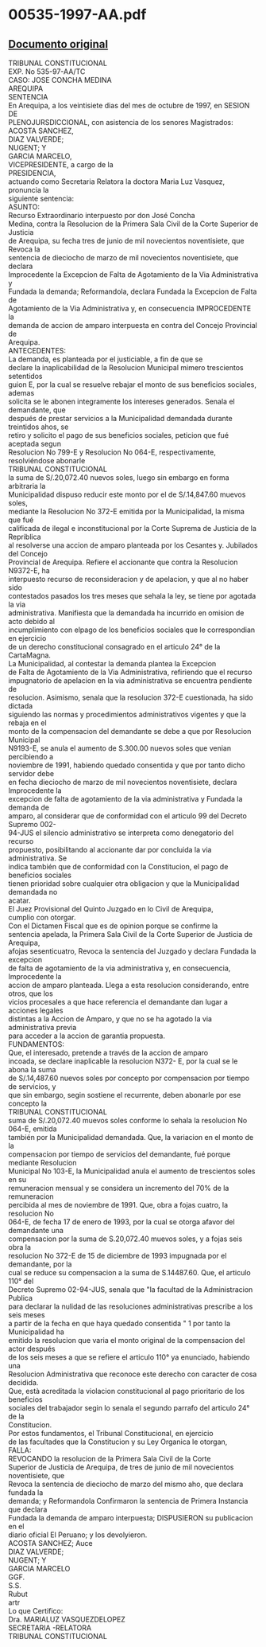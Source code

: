 
00535-1997-AA.pdf
=================
  
[Documento original](https://tc.gob.pe/jurisprudencia/1997/00535-1997-AA.pdf)  
---  
TRIBUNAL CONSTITUCIONAL  
EXP. No 535-97-AA/TC  
CASO: JOSE CONCHA MEDINA  
AREQUIPA  
SENTENCIA  
En Arequipa, a los veintisiete dias del mes de octubre de 1997, en SESION DE  
PLENOJURSDICCIONAL, con asistencia de los senores Magistrados:  
ACOSTA SANCHEZ,  
DIAZ VALVERDE;  
NUGENT; Y  
GARCIA MARCELO,  
VICEPRESIDENTE, a cargo de la  
PRESIDENCIA,  
actuando como Secretaria Relatora la doctora Maria Luz Vasquez, pronuncia la  
siguiente sentencia:  
ASUNTO:  
Recurso Extraordinario interpuesto por don José Concha  
Medina, contra la Resolucion de la Primera Sala Civil de la Corte Superior de Justicia  
de Arequipa, su fecha tres de junio de mil novecientos noventisiete, que Revoca la  
sentencia de dieciocho de marzo de mil novecientos noventisiete, que declara  
Improcedente la Excepcion de Falta de Agotamiento de la Via Administrativa y  
Fundada la demanda; Reformandola, declara Fundada la Excepcion de Falta de  
Agotamiento de la Via Administrativa y, en consecuencia IMPROCEDENTE la  
demanda de accion de amparo interpuesta en contra del Concejo Provincial de  
Arequipa.  
ANTECEDENTES:  
La demanda, es planteada por el justiciable, a fin de que se  
declare la inaplicabilidad de la Resolucion Municipal mimero trescientos setentidos  
guion E, por la cual se resuelve rebajar el monto de sus beneficios sociales, ademas  
solicita se le abonen integramente los intereses generados. Senala el demandante, que  
después de prestar servicios a la Municipalidad demandada durante treintidos ahos, se  
retiro y solicito el pago de sus beneficios sociales, peticion que fué aceptada segun  
Resolucion No 799-E y Resolucion No 064-E, respectivamente, resolviéndose abonarle  
TRIBUNAL CONSTITUCIONAL  
la suma de S/.20,072.40 nuevos soles, luego sin embargo en forma arbitraria la  
Municipalidad dispuso reducir este monto por el de S/.14,847.60 muevos soles,  
mediante la Resolucion No 372-E emitida por la Municipalidad, la misma que fué  
calificada de ilegal e inconstitucional por la Corte Suprema de Justicia de la Repriblica  
al resolverse una accion de amparo planteada por los Cesantes y. Jubilados del Concejo  
Provincial de Arequipa. Refiere el accionante que contra la Resolucion N9372-E, ha  
interpuesto recurso de reconsideracion y de apelacion, y que al no haber sido  
contestados pasados los tres meses que sehala la ley, se tiene por agotada la via  
administrativa. Manifiesta que la demandada ha incurrido en omision de acto debido al  
incumplimiento con elpago de los beneficios sociales que le correspondian en ejercicio  
de un derecho constitucional consagrado en el articulo 24° de la CartaMagna.  
La Municipalidad, al contestar la demanda plantea la Excepcion  
de Falta de Agotamiento de la Via Administrativa, refiriendo que el recurso  
impugnatorio de apelacion en la via administrativa se encuentra pendiente de  
resolucion. Asimismo, senala que la resolucion 372-E cuestionada, ha sido dictada  
siguiendo las normas y procedimientos administrativos vigentes y que la rebaja en el  
monto de la compensacion del demandante se debe a que por Resolucion Municipal  
N9193-E, se anula el aumento de S.300.00 nuevos soles que venian percibiendo a  
noviembre de 1991, habiendo quedado consentida y que por tanto dicho servidor debe  
en fecha dieciocho de marzo de mil novecientos noventisiete, declara Improcedente la  
excepcion de falta de agotamiento de la via administrativa y Fundada la demanda de  
amparo, al considerar que de conformidad con el articulo 99 del Decreto Supremo 002-  
94-JUS el silencio administrativo se interpreta como denegatorio del recurso  
propuesto, posibilitando al accionante dar por concluida la via administrativa. Se  
indica también que de conformidad con la Constitucion, el pago de beneficios sociales  
tienen prioridad sobre cualquier otra obligacion y que la Municipalidad demandada no  
acatar.  
El Juez Provisional del Quinto Juzgado en lo Civil de Arequipa,  
cumplio con otorgar.  
Con el Dictamen Fiscal que es de opinion porque se confirme la  
sentencia apelada, la Primera Sala Civil de la Corte Superior de Justicia de Arequipa,  
afojas sesenticuatro, Revoca la sentencia del Juzgado y declara Fundada la excepcion  
de falta de agotamiento de la via administrativa y, en consecuencia, Improcedente la  
accion de amparo planteada. Llega a esta resolucion considerando, entre otros, que los  
vicios procesales a que hace referencia el demandante dan lugar a acciones legales  
distintas a la Accion de Amparo, y que no se ha agotado la via administrativa previa  
para acceder a la accion de garantia propuesta.  
FUNDAMENTOS:  
Que, el interesado, pretende a través de la accion de amparo  
incoada, se declare inaplicable la resolucion N372- E, por la cual se le abona la suma  
de S/.14,487.60 nuevos soles por concepto por compensacion por tiempo de servicios, y  
que sin embargo, segin sostiene el recurrente, deben abonarle por ese concepto la  
TRIBUNAL CONSTITUCIONAL  
suma de S/.20,072.40 muevos soles conforme lo sehala la resolucion No 064-E, emitida  
también por la Municipalidad demandada. Que, la variacion en el monto de la  
compensacion por tiempo de servicios del demandante, fué porque mediante Resolucion  
Municipal No 103-E, la Municipalidad anula el aumento de trescientos soles en su  
remuneracion mensual y se considera un incremento del 70% de la remuneracion  
percibida al mes de noviembre de 1991. Que, obra a fojas cuatro, la resolucion No  
064-E, de fecha 17 de enero de 1993, por la cual se otorga afavor del demandante una  
compensacion por la suma de S.20,072.40 muevos soles, y a fojas seis obra la  
resolucion No 372-E de 15 de diciembre de 1993 impugnada por el demandante, por la  
cual se reduce su compensacion a la suma de S.14487.60. Que, el articulo 110° del  
Decreto Supremo 02-94-JUS, senala que "la facultad de la Administracion Publica  
para declarar la nulidad de las resoluciones administrativas prescribe a los seis meses  
a partir de la fecha en que haya quedado consentida " 1 por tanto la Municipalidad ha  
emitido la resolucion que varia el monto original de la compensacion del actor después  
de los seis meses a que se refiere el articulo 110° ya enunciado, habiendo una  
Resolucion Administrativa que reconoce este derecho con caracter de cosa decidida.  
Que, està acreditada la violacion constitucional al pago prioritario de los beneficios  
sociales del trabajador segin lo senala el segundo parrafo del articulo 24° de la  
Constitucion.  
Por estos fundamentos, el Tribunal Constitucional, en ejercicio  
de las facultades que la Constitucion y su Ley Organica le otorgan,  
FALLA:  
REVOCANDO la resolucion de la Primera Sala Civil de la Corte  
Superior de Justicia de Arequipa, de tres de junio de mil novecientos noventisiete, que  
Revoca la sentencia de dieciocho de marzo del mismo aho, que declara fundada la  
demanda; y Reformandola Confirmaron la sentencia de Primera Instancia que declara  
Fundada la demanda de amparo interpuesta; DISPUSIERON su publicacion en el  
diario oficial El Peruano; y los devolyieron.  
ACOSTA SANCHEZ;  Auce  
DIAZ VALVERDE;  
NUGENT; Y  
GARCIA MARCELO  
GGF.  
S.S.  
Rubut  
artr  
Lo que Certifico:  
Dra. MARIALUZ VASQUEZDELOPEZ  
SECRETARIA -RELATORA  
TRIBUNAL CONSTITUCIONAL